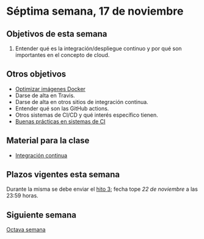 # Séptima semana, 17 de noviembre

## Objetivos de esta semana

1. Entender qué es la integración/despliegue continuo y por qué son
   importantes en el concepto de cloud.

## Otros objetivos

- [Optimizar imágenes Docker](http://jj.github.io/CC/documentos/temas/Contenedores#usando-dockerfiles)
- Darse de alta en Travis.
- Darse de alta en otros sitios de integración continua.
- Entender qué son las GitHub actions.
- Otros sistemas de CI/CD y qué interés específico tienen.
- [Buenas prácticas en sistemas de CI](http://jj.github.io/CC/documentos/temas/Integracion_continua.html#algunas-buenas-pr%C3%A1cticas)

## Material para la clase

- [Integración continua](http://jj.github.io/CC/documentos/temas/Integracion_continua.html)

## Plazos vigentes esta semana

Durante la misma se debe enviar
  el [hito 3](https:///jj.github.io/CC/documentos/proyecto/3.Docker);
  fecha tope *22 de noviembre* a las 23:59 horas.

## Siguiente semana

[Octava semana](08-semana.md)
